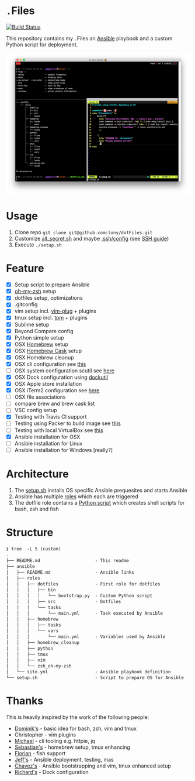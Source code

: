 `.`Files
========

[![Build Status](https://travis-ci.org/lony/dotFiles.svg?branch=master)](https://travis-ci.org/lony/dotFiles)

This repository contains my `.`Files an [Ansible](https://en.wikipedia.org/w/index.php?oldid=803771758) playbook and a custom Python script for deployment.

![Sample cli setup](image.png)

# Usage

1. Clone repo `git clone git@github.com:lony/dotFiles.git`
2. Customize [all_secret.sh](ansible/roles/dotfiles/src/bash_zsh/all_secret.sh) and maybe [.ssh/config](ansible/roles/dotfiles/src/.ssh/config) (see [SSH guide](https://lony.github.io/post/2017/cli-commands/#secure-shell-command-ssh))
3. Execute `./setup.sh`

# Feature

* [x] Setup script to prepare Ansible
* [x] [oh-my-zsh](https://github.com/robbyrussell/oh-my-zsh) setup
* [x] dotfiles setup, optimizations
* [x] .gitconfig
* [x] vim setup incl. [vim-plug](https://github.com/junegunn/vim-plug) + plugins
* [x] tmux setup incl. [tpm](https://github.com/tmux-plugins/tpm) + plugins
* [x] Sublime setup
* [x] Beyond Compare config
* [x] Python simple setup
* [x] OSX [Homebrew](https://brew.sh/) setup
* [x] OSX [Homebrew Cask](https://caskroom.github.io/) setup
* [x] OSX Homebrew cleanup
* [x] OSX cli configuration see [this](https://lony.github.io/post/2016/mac-osx-setup/#user-interface)
* [ ] OSX system configuration scutil see [here](http://osxdaily.com/2012/10/24/set-the-hostname-computer-name-and-bonjour-name-separately-in-os-x/)
* [x] OSX Dock configuration using [dockutil](https://github.com/kcrawford/dockutil)
* [x] OSX Apple store installation
* [x] OSX iTerm2 configuration see [here](http://stratus3d.com/blog/2015/02/28/sync-iterm2-profile-with-dotfiles-repository/)
* [ ] OSX file associations
* [ ] compare brew and brew cask list
* [ ] VSC config setup
* [x] Testing with Travis CI support
* [ ] Testing using Packer to build image see [this](https://nickcharlton.net/posts/automating-macos-using-ansible.html)
* [ ] Testing with local VirtualBox see [this](https://github.com/geerlingguy/macos-virtualbox-vm)
* [x] Ansible installation for OSX
* [ ] Ansible installation for Linux
* [ ] Ansible installation for Windows [really?]

# Architecture

1. The [setup.sh](setup.sh) installs OS specific Ansible prequesites and starts Ansible
2. Ansible has multiple [roles](ansible/site.yml) which each are triggered
3. The dotfile role contains a [Python script](ansible/roles/dotfiles/bin/bootstrap.py) which creates shell scripts for bash, zsh and fish

# Structure

```
❯ tree  -L 5 (custom)
.
├── README.md                     - This readme
├── ansible
│   ├── README.md                 - Ansible links
│   ├── roles
│   │   ├── dotfiles              - First role for dotfiles
│   │   │   ├── bin
│   │   │   │   └── bootstrap.py  - Custom Python script
│   │   │   ├── src               - Dotfiles
│   │   │   └── tasks
│   │   │       └── main.yml      - Task executed by Ansible
│   │   ├── homebrew
│   │   │   ├── tasks
│   │   │   └── vars
│   │   │       └── main.yml      - Variables used by Ansible
│   │   ├── homebrew_cleanup
│   │   ├── python
│   │   ├── tmux
│   │   ├── vim
│   │   └── zsh_oh-my-zsh
│   └── site.yml                  - Ansible playbook definition
└── setup.sh                      - Script to prepare OS for Ansible
```

# Thanks

This is heavily inspired by the work of the following people:

* [Dominik's](https://github.com/dhabersack/dotfiles) - basic idea for bash, zsh, vim and tmux
* Christopher - vim plugins
* [Michael](https://github.com/ludwigm) - cli tooling e.g. httpie, jq
* [Sebastian's](https://github.com/hypebeast/dotfiles) - homebrew setup, tmux enhancing
* [Florian](https://github.com/floschnell) - fish support
* [Jeff's](https://github.com/geerlingguy/mac-dev-playbook) - Ansible deployment, testing, mas
* [Chavez's](https://github.com/mtchavez/mac-ansible) - Ansible bootstrapping and vim, tmux enhanced setup
* [Richard's](https://github.com/ricbra/mac-dev-playbook) - Dock configuration
